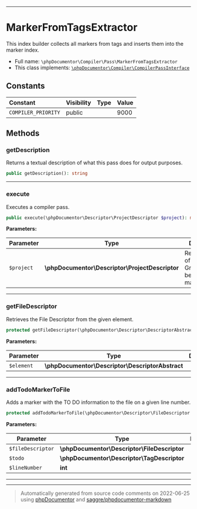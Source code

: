 ***

# MarkerFromTagsExtractor

This index builder collects all markers from tags and inserts them into the marker index.



* Full name: `\phpDocumentor\Compiler\Pass\MarkerFromTagsExtractor`
* This class implements:
[`\phpDocumentor\Compiler\CompilerPassInterface`](../CompilerPassInterface.md)


## Constants

| Constant | Visibility | Type | Value |
|:---------|:-----------|:-----|:------|
|`COMPILER_PRIORITY`|public| |9000|


## Methods


### getDescription

Returns a textual description of what this pass does for output purposes.

```php
public getDescription(): string
```











***

### execute

Executes a compiler pass.

```php
public execute(\phpDocumentor\Descriptor\ProjectDescriptor $project): mixed
```








**Parameters:**

| Parameter | Type | Description |
|-----------|------|-------------|
| `$project` | **\phpDocumentor\Descriptor\ProjectDescriptor** | Representation of the Object Graph that can be manipulated. |




***

### getFileDescriptor

Retrieves the File Descriptor from the given element.

```php
protected getFileDescriptor(\phpDocumentor\Descriptor\DescriptorAbstract $element): \phpDocumentor\Descriptor\FileDescriptor
```








**Parameters:**

| Parameter | Type | Description |
|-----------|------|-------------|
| `$element` | **\phpDocumentor\Descriptor\DescriptorAbstract** |  |




***

### addTodoMarkerToFile

Adds a marker with the TO DO information to the file on a given line number.

```php
protected addTodoMarkerToFile(\phpDocumentor\Descriptor\FileDescriptor $fileDescriptor, \phpDocumentor\Descriptor\TagDescriptor $todo, int $lineNumber): void
```








**Parameters:**

| Parameter | Type | Description |
|-----------|------|-------------|
| `$fileDescriptor` | **\phpDocumentor\Descriptor\FileDescriptor** |  |
| `$todo` | **\phpDocumentor\Descriptor\TagDescriptor** |  |
| `$lineNumber` | **int** |  |




***


***
> Automatically generated from source code comments on 2022-06-25 using [phpDocumentor](http://www.phpdoc.org/) and [saggre/phpdocumentor-markdown](https://github.com/Saggre/phpDocumentor-markdown)
